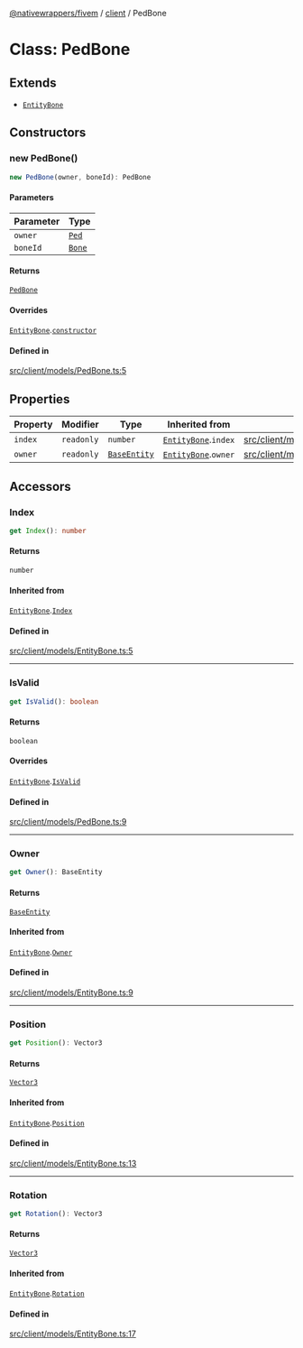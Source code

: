 [@nativewrappers/fivem](../../README.md) / [client](../README.md) / PedBone

# Class: PedBone

## Extends

- [`EntityBone`](EntityBone.md)

## Constructors

### new PedBone()

```ts
new PedBone(owner, boneId): PedBone
```

#### Parameters

| Parameter | Type |
| ------ | ------ |
| `owner` | [`Ped`](Ped.md) |
| `boneId` | [`Bone`](../enumerations/Bone.md) |

#### Returns

[`PedBone`](PedBone.md)

#### Overrides

[`EntityBone`](EntityBone.md).[`constructor`](EntityBone.md#constructors)

#### Defined in

[src/client/models/PedBone.ts:5](https://github.com/nativewrappers/fivem/blob/87bcb6b348baa538f549670f784fcd3ed14240d8/src/client/models/PedBone.ts#L5)

## Properties

| Property | Modifier | Type | Inherited from | Defined in |
| ------ | ------ | ------ | ------ | ------ |
| `index` | `readonly` | `number` | [`EntityBone`](EntityBone.md).`index` | [src/client/models/EntityBone.ts:26](https://github.com/nativewrappers/fivem/blob/87bcb6b348baa538f549670f784fcd3ed14240d8/src/client/models/EntityBone.ts#L26) |
| `owner` | `readonly` | [`BaseEntity`](BaseEntity.md) | [`EntityBone`](EntityBone.md).`owner` | [src/client/models/EntityBone.ts:25](https://github.com/nativewrappers/fivem/blob/87bcb6b348baa538f549670f784fcd3ed14240d8/src/client/models/EntityBone.ts#L25) |

## Accessors

### Index

```ts
get Index(): number
```

#### Returns

`number`

#### Inherited from

[`EntityBone`](EntityBone.md).[`Index`](EntityBone.md#index)

#### Defined in

[src/client/models/EntityBone.ts:5](https://github.com/nativewrappers/fivem/blob/87bcb6b348baa538f549670f784fcd3ed14240d8/src/client/models/EntityBone.ts#L5)

***

### IsValid

```ts
get IsValid(): boolean
```

#### Returns

`boolean`

#### Overrides

[`EntityBone`](EntityBone.md).[`IsValid`](EntityBone.md#isvalid)

#### Defined in

[src/client/models/PedBone.ts:9](https://github.com/nativewrappers/fivem/blob/87bcb6b348baa538f549670f784fcd3ed14240d8/src/client/models/PedBone.ts#L9)

***

### Owner

```ts
get Owner(): BaseEntity
```

#### Returns

[`BaseEntity`](BaseEntity.md)

#### Inherited from

[`EntityBone`](EntityBone.md).[`Owner`](EntityBone.md#owner)

#### Defined in

[src/client/models/EntityBone.ts:9](https://github.com/nativewrappers/fivem/blob/87bcb6b348baa538f549670f784fcd3ed14240d8/src/client/models/EntityBone.ts#L9)

***

### Position

```ts
get Position(): Vector3
```

#### Returns

[`Vector3`](Vector3.md)

#### Inherited from

[`EntityBone`](EntityBone.md).[`Position`](EntityBone.md#position)

#### Defined in

[src/client/models/EntityBone.ts:13](https://github.com/nativewrappers/fivem/blob/87bcb6b348baa538f549670f784fcd3ed14240d8/src/client/models/EntityBone.ts#L13)

***

### Rotation

```ts
get Rotation(): Vector3
```

#### Returns

[`Vector3`](Vector3.md)

#### Inherited from

[`EntityBone`](EntityBone.md).[`Rotation`](EntityBone.md#rotation)

#### Defined in

[src/client/models/EntityBone.ts:17](https://github.com/nativewrappers/fivem/blob/87bcb6b348baa538f549670f784fcd3ed14240d8/src/client/models/EntityBone.ts#L17)
